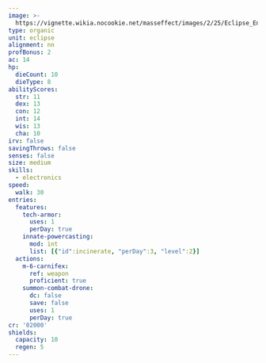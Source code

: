 ```yaml
---
image: >-
  https://vignette.wikia.nocookie.net/masseffect/images/2/25/Eclipse_Engineer.png/revision/latest?cb=20100625014624
type: organic
unit: eclipse
alignment: nn
profBonus: 2
ac: 14
hp:
  dieCount: 10
  dieType: 8
abilityScores:
  str: 11
  dex: 13
  con: 12
  int: 14
  wis: 13
  cha: 10
irv: false
savingThrows: false
senses: false
size: medium
skills:
  - electronics
speed:
  walk: 30
entries:
  features:
    tech-armor:
      uses: 1
      perDay: true
    innate-powercasting:
      mod: int
      list: [{"id":incinerate, "perDay":3, "level":2}]
  actions:
    m-6-carnifex:
      ref: weapon
      proficient: true
    summon-combat-drone:
      dc: false
      save: false
      uses: 1
      perDay: true
cr: '02000'
shields:
  capacity: 10
  regen: 5
---
```

